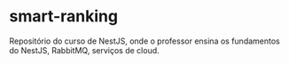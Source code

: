 # smart-ranking
Repositório do curso de NestJS, onde o professor ensina os fundamentos do NestJS, RabbitMQ, serviços de cloud.
